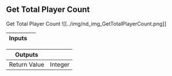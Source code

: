 ## Get Total Player Count
Get Total Player Count
![[../img/nd_img_GetTotalPlayerCount.png]]

|Inputs||
|--|--|

|Outputs||
|--|--|
| Return Value | Integer |
